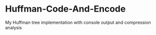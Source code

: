 # Huffman-Code-And-Encode
My Huffman tree implementation with console output and compression analysis
